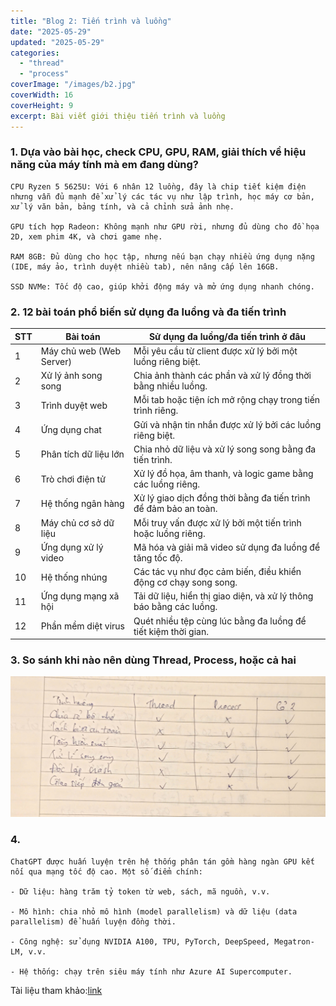 ```yaml
---
title: "Blog 2: Tiến trình và luồng"
date: "2025-05-29"
updated: "2025-05-29"
categories:
  - "thread"
  - "process"
coverImage: "/images/b2.jpg"
coverWidth: 16
coverHeight: 9
excerpt: Bài viết giới thiệu tiến trình và luồng
---
```


### 1. Dựa vào bài học, check CPU, GPU, RAM, giải thích về hiệu năng của máy tính mà em đang dùng?
    CPU Ryzen 5 5625U: Với 6 nhân 12 luồng, đây là chip tiết kiệm điện nhưng vẫn đủ mạnh để xử lý các tác vụ như lập trình, học máy cơ bản, xử lý văn bản, bảng tính, và cả chỉnh sửa ảnh nhẹ.

    GPU tích hợp Radeon: Không mạnh như GPU rời, nhưng đủ dùng cho đồ họa 2D, xem phim 4K, và chơi game nhẹ.
    
    RAM 8GB: Đủ dùng cho học tập, nhưng nếu bạn chạy nhiều ứng dụng nặng (IDE, máy ảo, trình duyệt nhiều tab), nên nâng cấp lên 16GB.

    SSD NVMe: Tốc độ cao, giúp khởi động máy và mở ứng dụng nhanh chóng.

### 2. 12 bài toán phổ biến sử dụng đa luồng và đa tiến trình

| STT | Bài toán                 | Sử dụng đa luồng/đa tiến trình ở đâu                                |
| --- | ------------------------ | ------------------------------------------------------------------- |
| 1   | Máy chủ web (Web Server) | Mỗi yêu cầu từ client được xử lý bởi một luồng riêng biệt.          |
| 2   | Xử lý ảnh song song      | Chia ảnh thành các phần và xử lý đồng thời bằng nhiều luồng.        |
| 3   | Trình duyệt web          | Mỗi tab hoặc tiện ích mở rộng chạy trong tiến trình riêng.          |
| 4   | Ứng dụng chat            | Gửi và nhận tin nhắn được xử lý bởi các luồng riêng biệt.           |
| 5   | Phân tích dữ liệu lớn    | Chia nhỏ dữ liệu và xử lý song song bằng đa tiến trình.             |
| 6   | Trò chơi điện tử         | Xử lý đồ họa, âm thanh, và logic game bằng các luồng riêng.         |
| 7   | Hệ thống ngân hàng       | Xử lý giao dịch đồng thời bằng đa tiến trình để đảm bảo an toàn.    |
| 8   | Máy chủ cơ sở dữ liệu    | Mỗi truy vấn được xử lý bởi một tiến trình hoặc luồng riêng.        |
| 9   | Ứng dụng xử lý video     | Mã hóa và giải mã video sử dụng đa luồng để tăng tốc độ.            |
| 10  | Hệ thống nhúng           | Các tác vụ như đọc cảm biến, điều khiển động cơ chạy song song.     |
| 11  | Ứng dụng mạng xã hội     | Tải dữ liệu, hiển thị giao diện, và xử lý thông báo bằng các luồng. |
| 12  | Phần mềm diệt virus      | Quét nhiều tệp cùng lúc bằng đa luồng để tiết kiệm thời gian.       |

### 3. So sánh khi nào nên dùng Thread, Process, hoặc cả hai
![ảnh](../../../static/images/b3.jpg)

### 4.
    ChatGPT được huấn luyện trên hệ thống phân tán gồm hàng ngàn GPU kết nối qua mạng tốc độ cao. Một số điểm chính:

    - Dữ liệu: hàng trăm tỷ token từ web, sách, mã nguồn, v.v.

    - Mô hình: chia nhỏ mô hình (model parallelism) và dữ liệu (data parallelism) để huấn luyện đồng thời.

    - Công nghệ: sử dụng NVIDIA A100, TPU, PyTorch, DeepSpeed, Megatron-LM, v.v.

    - Hệ thống: chạy trên siêu máy tính như Azure AI Supercomputer.

Tài liệu tham khảo:[link](https://arxiv.org/abs/2304.13712)